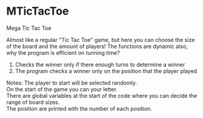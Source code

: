 # MTicTacToe
Mega Tic Tac Toe

Almost like a regular "Tic Tac Toe" game, but here you can choose the size of the board and the amount of players! 
The functions are dynamic also, why the program is efficient on tunning time?

1. Checks the winner only if there enough turns to determine a winner
2. The program checks a winner only on the position that the player played

Notes:
The player to start will be selected randomly. <br>
On the start of the game you can your letter. <br>
There are global variables at the start of the code where you can decide the range of board sizes. <br>
The position are printed with the number of each position.
